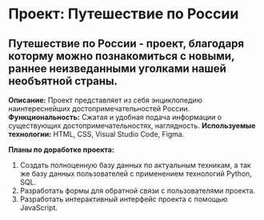 # Проект: Путешествие по России

## Путешествие по России - проект, благодаря которму можно познакомиться с новыми, раннее неизведанными уголками нашей необъятной страны.

**Описание:** Проект представляет из себя энциклопедию наинтереснейших достопримечательностей России. 
**Функциональность:** Сжатая и удобная подача информации о существующих достопримечательностях, наглядность. 
**Используемые технологии:** HTML, CSS, Visual Studio Code, Figma.

**Планы по доработке проекта:**  
1. Создать полноценную базу данных по актуальным техникам, а так же базу данных пользователей с применением технологий Python, SQL.
2. Разработать формы для обратной связи с пользователями проекта.
3. Разработать интерактивный интерфейс проекта с помощью JavaScript.
